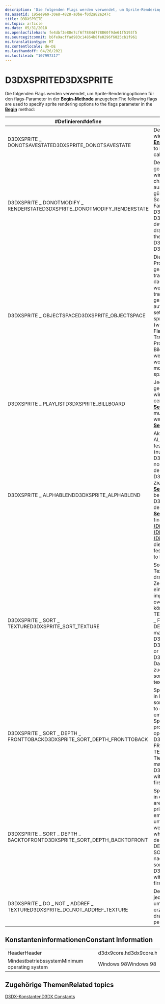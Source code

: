 ```yaml
---
description: 'Die folgenden Flags werden verwendet, um Sprite-Renderingoptionen für den flags-Parameter in der Begin-Methode anzugeben:'
ms.assetid: 195ee969-30e8-4828-a0be-f0d2a82e247c
title: D3DXSPRITE
ms.topic: article
ms.date: 05/31/2018
ms.openlocfilehash: fe4dbf3e80e7cf6f7884d778860f9de61f5193f5
ms.sourcegitcommit: b6fe9acffad983c14864b8fe0296f6025cb1f961
ms.translationtype: MT
ms.contentlocale: de-DE
ms.lasthandoff: 04/26/2021
ms.locfileid: "107997317"
---
```

# <a name="d3dxsprite"></a><span data-ttu-id="16696-103">D3DXSPRITE</span><span class="sxs-lookup"><span data-stu-id="16696-103">D3DXSPRITE</span></span>

<span data-ttu-id="16696-104">Die folgenden Flags werden verwendet, um Sprite-Renderingoptionen für den flags-Parameter in der [**Begin-Methode**](id3dxsprite--begin.md) anzugeben:</span><span class="sxs-lookup"><span data-stu-id="16696-104">The following flags are used to specify sprite rendering options to the flags parameter in the [**Begin**](id3dxsprite--begin.md) method:</span></span>



| <span data-ttu-id="16696-105">\#Definieren</span><span class="sxs-lookup"><span data-stu-id="16696-105">\#define</span></span>                             | <span data-ttu-id="16696-106">BESCHREIBUNG</span><span class="sxs-lookup"><span data-stu-id="16696-106">Description</span></span>                                                                                                                                                                                                                                                                                                                                                                                                                       |
|--------------------------------------|-----------------------------------------------------------------------------------------------------------------------------------------------------------------------------------------------------------------------------------------------------------------------------------------------------------------------------------------------------------------------------------------------------------------------------------|
| <span data-ttu-id="16696-107">D3DXSPRITE \_ DONOTSAVESTATE</span><span class="sxs-lookup"><span data-stu-id="16696-107">D3DXSPRITE\_DONOTSAVESTATE</span></span>           | <span data-ttu-id="16696-108">Der Gerätestatus darf nicht gespeichert oder wiederhergestellt werden, wenn [**Begin**](id3dxsprite--begin.md) oder [**End**](id3dxsprite--end.md) aufgerufen wird.</span><span class="sxs-lookup"><span data-stu-id="16696-108">The device state is not to be saved or restored when [**Begin**](id3dxsprite--begin.md) or [**End**](id3dxsprite--end.md) is called.</span></span>                                                                                                                                                                                                                                                                                            |
| <span data-ttu-id="16696-109">D3DXSPRITE \_ DONOTMODIFY \_ RENDERSTATE</span><span class="sxs-lookup"><span data-stu-id="16696-109">D3DXSPRITE\_DONOTMODIFY\_RENDERSTATE</span></span> | <span data-ttu-id="16696-110">Der Renderzustand des Geräts darf nicht geändert werden, wenn [**Begin**](id3dxsprite--begin.md) aufgerufen wird.</span><span class="sxs-lookup"><span data-stu-id="16696-110">The device render state is not to be changed when [**Begin**](id3dxsprite--begin.md) is called.</span></span> <span data-ttu-id="16696-111">Es wird davon ausgegangen, dass sich das Gerät in einem gültigen Zustand befindet, um Scheitelzeichen mit UsageIndex = 0 in den Farbdaten D3DDECLUSAGE \_ POSITION, D3DDECLUSAGE \_ TEXCOORD und D3DDECLUSAGE \_ COLOR zu zeichnen.</span><span class="sxs-lookup"><span data-stu-id="16696-111">The device is assumed to be in a valid state to draw vertices containing UsageIndex = 0 in the D3DDECLUSAGE\_POSITION, D3DDECLUSAGE\_TEXCOORD, and D3DDECLUSAGE\_COLOR data.</span></span>                                                                                                                                                     |
| <span data-ttu-id="16696-112">D3DXSPRITE \_ OBJECTSPACE</span><span class="sxs-lookup"><span data-stu-id="16696-112">D3DXSPRITE\_OBJECTSPACE</span></span>              | <span data-ttu-id="16696-113">Die Welt-, Ansichts- und Projektionstransformationen werden nicht geändert.</span><span class="sxs-lookup"><span data-stu-id="16696-113">The world, view, and projection transforms are not modified.</span></span> <span data-ttu-id="16696-114">Die derzeit auf das Gerät festgelegten Transformationen werden verwendet, um die Sprites zu transformieren, wenn die Batch-Sprites gezeichnet werden (wenn [**Flush**](id3dxsprite--flush.md) oder [**End**](id3dxsprite--end.md) aufgerufen wird).</span><span class="sxs-lookup"><span data-stu-id="16696-114">The transforms currently set to the device are used to transform the sprites when the batched sprites are drawn (when [**Flush**](id3dxsprite--flush.md) or [**End**](id3dxsprite--end.md) is called).</span></span> <span data-ttu-id="16696-115">Wenn dieses Flag nicht angegeben wird, werden Die Transformationen für Welt, Ansicht und Projektion so geändert, dass Sprites in Bildschirmraumkoordinaten gezeichnet werden.</span><span class="sxs-lookup"><span data-stu-id="16696-115">If this flag is not specified, then world, view, and projection transforms are modified so that sprites are drawn in screen-space coordinates.</span></span>              |
| <span data-ttu-id="16696-116">D3DXSPRITE \_ PLAYLIST</span><span class="sxs-lookup"><span data-stu-id="16696-116">D3DXSPRITE\_BILLBOARD</span></span>                | <span data-ttu-id="16696-117">Jedes Sprite wird um seinen Mittelpunkt gedreht, sodass er dem Betrachter angezeigt wird.</span><span class="sxs-lookup"><span data-stu-id="16696-117">Each sprite will be rotated about its center so that it is facing the viewer.</span></span> <span data-ttu-id="16696-118">[**SetWorldViewLH**](id3dxsprite--setworldviewlh.md) oder [**SetWorldViewRH**](id3dxsprite--setworldviewrh.md) muss zuerst aufgerufen werden.</span><span class="sxs-lookup"><span data-stu-id="16696-118">[**SetWorldViewLH**](id3dxsprite--setworldviewlh.md) or [**SetWorldViewRH**](id3dxsprite--setworldviewrh.md) must be called first.</span></span>                                                                                                                                                                                                                |
| <span data-ttu-id="16696-119">D3DXSPRITE \_ ALPHABLEND</span><span class="sxs-lookup"><span data-stu-id="16696-119">D3DXSPRITE\_ALPHABLEND</span></span>               | <span data-ttu-id="16696-120">Aktiviert alpha blending mit D3DRS \_ ALPHATESTENABLE, das auf TRUE festgelegt **ist** (für Alpha ungleich 0 (null).</span><span class="sxs-lookup"><span data-stu-id="16696-120">Enables alpha blending with D3DRS\_ALPHATESTENABLE set to **TRUE** (for nonzero alpha).</span></span> <span data-ttu-id="16696-121">D3DBLEND SRCALPHA ist der Quellmischungszustand, und \_ D3DBLEND INVSRCALPHA ist der Zielmischungszustand in Aufrufen von \_ [**SetRenderState.**](/windows/desktop/api)</span><span class="sxs-lookup"><span data-stu-id="16696-121">D3DBLEND\_SRCALPHA will be the source blend state, and D3DBLEND\_INVSRCALPHA will be the destination blend state in calls to [**SetRenderState**](/windows/desktop/api).</span></span> <span data-ttu-id="16696-122">Weitere Informationen finden Sie unter [Alpha Blending State (Direct3D 9) (Alphamischungszustand (Direct3D 9)).](alpha-blending-state.md)</span><span class="sxs-lookup"><span data-stu-id="16696-122">See [Alpha Blending State (Direct3D 9)](alpha-blending-state.md).</span></span> <span data-ttu-id="16696-123">[**ID3DXFont**](id3dxfont.md) erwartet, dass dieses Flag beim Zeichnen von Text festgelegt wird.</span><span class="sxs-lookup"><span data-stu-id="16696-123">[**ID3DXFont**](id3dxfont.md) expects this flag to be set when drawing text.</span></span> |
| <span data-ttu-id="16696-124">D3DXSPRITE \_ SORT \_ TEXTURE</span><span class="sxs-lookup"><span data-stu-id="16696-124">D3DXSPRITE\_SORT\_TEXTURE</span></span>            | <span data-ttu-id="16696-125">Sortieren Sie Sprites vor dem Zeichnen nach Textur.</span><span class="sxs-lookup"><span data-stu-id="16696-125">Sort sprites by texture prior to drawing.</span></span> <span data-ttu-id="16696-126">Dies kann die Leistung beim Zeichnen nicht überlappender Sprites mit einheitlicher Tiefe verbessern.</span><span class="sxs-lookup"><span data-stu-id="16696-126">This can improve performance when drawing non-overlapping sprites of uniform depth.</span></span> <span data-ttu-id="16696-127">Sie können auch D3DXSPRITE \_ SORT \_ TEXTURE mit D3DXSPRITE \_ SORT DEPTH \_ \_ FRONTTOBACK oder D3DXSPRITE \_ SORT DEPTH \_ \_ BACKTOFRONT kombinieren.</span><span class="sxs-lookup"><span data-stu-id="16696-127">You may also combine D3DXSPRITE\_SORT\_TEXTURE with either D3DXSPRITE\_SORT\_DEPTH\_FRONTTOBACK or D3DXSPRITE\_SORT\_DEPTH\_BACKTOFRONT.</span></span> <span data-ttu-id="16696-128">Dadurch wird die Liste der Sprites nach Tiefe zuerst und Textur zweite sortiert.</span><span class="sxs-lookup"><span data-stu-id="16696-128">This will sort the list of sprites by depth first and texture second.</span></span><br/>                                                                           |
| <span data-ttu-id="16696-129">D3DXSPRITE \_ SORT \_ DEPTH \_ FRONTTOBACK</span><span class="sxs-lookup"><span data-stu-id="16696-129">D3DXSPRITE\_SORT\_DEPTH\_FRONTTOBACK</span></span> | <span data-ttu-id="16696-130">Sprites werden vor dem Zeichnen nach Tiefe in Der-Rück-Reihenfolge sortiert.</span><span class="sxs-lookup"><span data-stu-id="16696-130">Sprites are sorted by depth in front-to-back order prior to drawing.</span></span> <span data-ttu-id="16696-131">Dieses Verfahren wird empfohlen, wenn Sie nicht transparente Sprites unterschiedlicher Tiefe zeichnen.</span><span class="sxs-lookup"><span data-stu-id="16696-131">This procedure is recommended when drawing opaque sprites of varying depths.</span></span> <span data-ttu-id="16696-132">Sie können D3DXSPRITE \_ SORT \_ DEPTH \_ FRONTTOBACK mit D3DXSPRITE \_ SORT TEXTURE \_ kombinieren, um zuerst nach Tiefe und dann nach Textur zu sortieren.</span><span class="sxs-lookup"><span data-stu-id="16696-132">You may combine D3DXSPRITE\_SORT\_DEPTH\_FRONTTOBACK with D3DXSPRITE\_SORT\_TEXTURE to sort first by depth, and second by texture.</span></span><br/>                                                                                                                                   |
| <span data-ttu-id="16696-133">D3DXSPRITE \_ SORT \_ DEPTH \_ BACKTOFRONT</span><span class="sxs-lookup"><span data-stu-id="16696-133">D3DXSPRITE\_SORT\_DEPTH\_BACKTOFRONT</span></span> | <span data-ttu-id="16696-134">Sprites werden vor dem Zeichnen nach Tiefe in der Reihenfolge von vorn sortiert.</span><span class="sxs-lookup"><span data-stu-id="16696-134">Sprites are sorted by depth in back-to-front order prior to drawing.</span></span> <span data-ttu-id="16696-135">Dieses Verfahren wird empfohlen, wenn Transparente Sprites unterschiedlicher Tiefe gezeichnet werden.</span><span class="sxs-lookup"><span data-stu-id="16696-135">This procedure is recommended when drawing transparent sprites of varying depths.</span></span> <span data-ttu-id="16696-136">Sie können D3DXSPRITE \_ SORT \_ DEPTH \_ BACKTOFRONT mit D3DXSPRITE \_ SORT TEXTURE \_ kombinieren, um zuerst nach Tiefe und dann nach Textur zu sortieren.</span><span class="sxs-lookup"><span data-stu-id="16696-136">You may combine D3DXSPRITE\_SORT\_DEPTH\_BACKTOFRONT with D3DXSPRITE\_SORT\_TEXTURE to sort first by depth, and second by texture.</span></span><br/>                                                                                                                              |
| <span data-ttu-id="16696-137">D3DXSPRITE \_ DO \_ NOT \_ ADDREF \_ TEXTURE</span><span class="sxs-lookup"><span data-stu-id="16696-137">D3DXSPRITE\_DO\_NOT\_ADDREF\_TEXTURE</span></span> | <span data-ttu-id="16696-138">Deaktiviert den Aufruf von AddRef() bei jedem Zeichnen und Release() für Flush(), um eine bessere Leistung zu erzielen.</span><span class="sxs-lookup"><span data-stu-id="16696-138">Disables calling AddRef() on every draw, and Release() on Flush() for better performance.</span></span>                                                                                                                                                                                                                                                                                                                                         |



 

## <a name="constant-information"></a><span data-ttu-id="16696-139">Konstanteninformationen</span><span class="sxs-lookup"><span data-stu-id="16696-139">Constant Information</span></span>



|                          |             |
|--------------------------|-------------|
| <span data-ttu-id="16696-140">Header</span><span class="sxs-lookup"><span data-stu-id="16696-140">Header</span></span>                   | <span data-ttu-id="16696-141">d3dx9core.h</span><span class="sxs-lookup"><span data-stu-id="16696-141">d3dx9core.h</span></span> |
| <span data-ttu-id="16696-142">Mindestbetriebssystem</span><span class="sxs-lookup"><span data-stu-id="16696-142">Minimum operating system</span></span> | <span data-ttu-id="16696-143">Windows 98</span><span class="sxs-lookup"><span data-stu-id="16696-143">Windows 98</span></span>  |



 

## <a name="related-topics"></a><span data-ttu-id="16696-144">Zugehörige Themen</span><span class="sxs-lookup"><span data-stu-id="16696-144">Related topics</span></span>

<dl> <dt>

[<span data-ttu-id="16696-145">D3DX-Konstanten</span><span class="sxs-lookup"><span data-stu-id="16696-145">D3DX Constants</span></span>](dx9-graphics-reference-d3dx-constants.md)
</dt> </dl>

 

 




